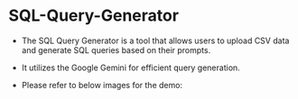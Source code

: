 # SQL-Query-Generator

+ The SQL Query Generator is a tool that allows users to upload CSV data and generate SQL queries based on their prompts.
+ It utilizes the Google Gemini for efficient query generation.

+ Please refer to below images for the demo:

